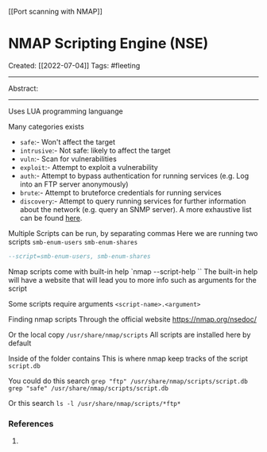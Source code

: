 [[Port scanning with NMAP]]

# NMAP Scripting Engine (NSE)
Created:  [[2022-07-04]]
Tags: #fleeting 

---
Abstract:


---
Uses LUA programming languange



Many categories exists
-   `safe`:- Won't affect the target
-   `intrusive`:- Not safe: likely to affect the target  
-   `vuln`:- Scan for vulnerabilities
-   `exploit`:- Attempt to exploit a vulnerability
-   `auth`:- Attempt to bypass authentication for running services (e.g. Log into an FTP server anonymously)
-   `brute`:- Attempt to bruteforce credentials for running services
-   `discovery`:- Attempt to query running services for further information about the network (e.g. query an SNMP server).
A more exhaustive list can be found [here](https://nmap.org/book/nse-usage.html).


    
Multiple Scripts can be run, by separating commas
Here we are running two scripts
`smb-enum-users`
`smb-enum-shares`
```Lua
--script=smb-enum-users, smb-enum-shares
```

Nmap scripts come with built-in help
`nmap --script-help <script-name>``
The built-in help will have a website that will lead you to more info such as arguments for the script


Some scripts require arguments
`<script-name>.<argument>`


Finding nmap scripts
Through the official website
https://nmap.org/nsedoc/

Or the local copy
`/usr/share/nmap/scripts`
All scripts are installed here by default

Inside of the folder contains 
This is where nmap keep tracks of the script
`script.db`


You could do this search
`grep "ftp" /usr/share/nmap/scripts/script.db`
`grep "safe" /usr/share/nmap/scripts/script.db`


Or this search
`ls -l /usr/share/nmap/scripts/*ftp*`






### References
1. 